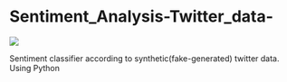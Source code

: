 # Sentiment_Analysis-Twitter_data-

<img src="https://github.com/alaminstore/Sentiment_Analysis-Twitter_data-/blob/master/Sentiment_Classifier.PNG">




Sentiment classifier according to synthetic(fake-generated) twitter data. Using Python
